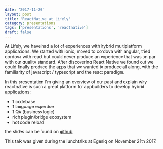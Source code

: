 ```yaml
---
date: '2017-11-20'
layout: post
title: 'ReactNative at Lifely'
category: presentations
tags: ['presentations', 'reactnative']
draft: false
---
```


At Lifely, we have had a lot of experiences with hybrid multiplatform applications. We started with ionic, moved to cordova with angular, tried cordova with react but could never produce an experience that was on par with our quality standard. After discovering React Native we found out we could finally produce the apps that we wanted to produce all along, with the familiarity of javascript / typescript and the react paradigm.

In this presentation I'm giving an overview of our past and explain why reactnative is such a great platform for appbuilders to develop hybrid applications:

-   1 codebase
-   1 language expertise
-   1 QA (business logic)
-   rich plugin/bridge ecosystem
-   hot code reload

the slides can be found on [github](http://peterpeerdeman.github.io/react-native-at-lifely)

This talk was given during the lunchtalks at Egeniq on November 21th 2017.
